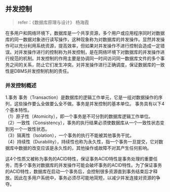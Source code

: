 
## 并发控制

>refer：《数据库原理与设计》 杨海霞

在多用户和网络环境下，数据库是一个共享资源，多个用户或应用程序同时对数据库的同一数据对象进行读写操作，这种现象称为对数据库的并发操作。显然并发操作可以充分利用系统资源，提高效率，但如果对并发操作不进行控制会造成一定错误。对并发操作进行的控制称为并发控制，是在网络环境下对数据库的并发操作进行规范的机制。并发控制的作用主要是协调同一时间访问同一数据库文件的多个事务之间的关系，防止它们发生冲突。对并发操作进行正确调度，保证数据库的一致性是DBMS并发控制机制的责任。

### 并发控制概述

1.事务
事务（Transaction）是数据库的逻辑工作单元，它是一组对数据操作的序列，这些操作要么全做要么全不做。事务是并发控制的基本单位。 
事务具有以下4个基本特性。   
（1）原子性（Atomicity），即一个事务是不可分割的数据库逻辑工作单位。    
（2）一致性（Consistency），事务的执行结果必须使数据库从一个一致性状态变到另一个一致性状态。    
（3）隔离性（Isolation），一个事务的执行不能被其他事务干扰。    
（4）持续性（Durability），持续性也称为永久性，指一个事务一旦提交，它对数据库中数据的改变应该是永久性的，其他操作或故障不对其产生任何影响。 

这4个性质又被称为事务的ACID特性，保证事务ACID特性是事务处理的重要任务，而多个事务对数据库的并发操作可能会破坏事务的ACID特性。为了保证事务的ACID特性，数据库在启动一个事务后，会控制很多资源直到事务结束后才释放。因此在多用户系统中，事务必须尽可能地简短，以减少并发连接对资源的争夺。
